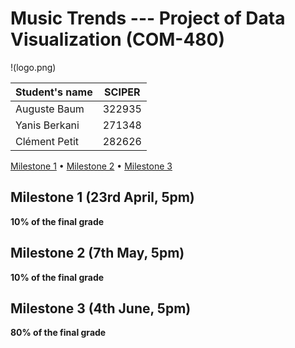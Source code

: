 # Music Trends --- Project of Data Visualization (COM-480)

!(logo.png)

| Student's name | SCIPER |
| -------------- | ------ |
| Auguste Baum   | 322935 |
| Yanis Berkani  | 271348 |
| Clément Petit  | 282626 |

[Milestone 1](#milestone-1) • [Milestone 2](#milestone-2) • [Milestone 3](#milestone-3)

## Milestone 1 (23rd April, 5pm)

**10% of the final grade**

## Milestone 2 (7th May, 5pm)

**10% of the final grade**

## Milestone 3 (4th June, 5pm)

**80% of the final grade**
